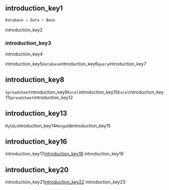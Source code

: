 ## introduction_key1
```python
Database = Data + Base
```
introduction_key2


### introduction_key3
introduction_key4

introduction_key5`database`introduction_key6`query`introduction_key7

## introduction_key8
`Spreadsheet`introduction_key9`Excel`introduction_key10`Excel`introduction_key11`Spreadsheet`introduction_key12

## introduction_key13
`MySQL`introduction_key14`MongoDB`introduction_key15

## introduction_key16
introduction_key17[introduction_key18](https://github.com/patx/pickledb)
introduction_key19

## introduction_key20
introduction_key21[introduction_key22](https://github.com/msiemens/tinydb)
introduction_key23